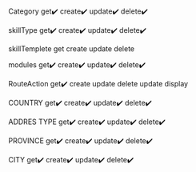 Category
get✔️
create✔️
update✔️
delete✔️

skillType
get✔️
create✔️
update✔️
delete✔️

skillTemplete
get
create
update
delete

modules
get✔️
create✔️
update✔️
delete✔️

RouteAction
get✔️
create
update
delete
update display

COUNTRY
get✔️
create✔️
update✔️
delete✔️

ADDRES TYPE
get✔️
create✔️
update✔️
delete✔️

PROVINCE
get✔️
create✔️
update✔️
delete✔️

CITY
get✔️
create✔️
update✔️
delete✔️